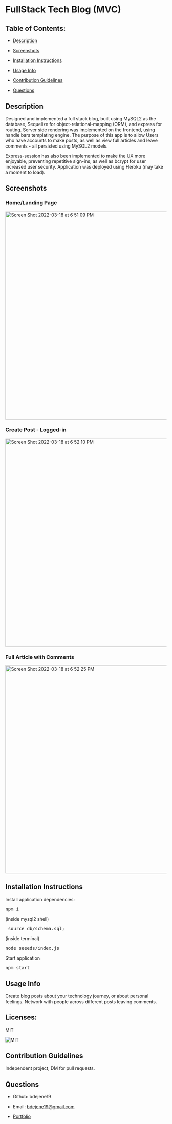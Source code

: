 # FullStack Tech Blog (MVC)

## Table of Contents:

- [Description](#description)

- [Screenshots](#screenshots)

- [Installation Instructions](#installation-instructions)

- [Usage Info](#usage-info)

- [Contribution Guidelines](#contribution-guidelines)

- [Questions](#questions)

## Description

Designed and implemented a full stack blog, built using MySQL2 as the database, Sequelize for object-relational-mapping (ORM), and express for routing. Server side rendering was implemented on the frontend, using handle bars templating engine. The purpose of this app is to allow Users who have accounts to make posts, as well as view full articles and leave comments - all persisted using MySQL2 models.

Express-session has also been implemented to make the UX more enjoyable, preventing repetitive sign-ins, as well as bcrypt for user increased user security. Application was deployed using Heroku (may take a moment to load).

## Screenshots

### Home/Landing Page

<img width="650" alt="Screen Shot 2022-03-18 at 6 51 09 PM" src="https://user-images.githubusercontent.com/67334768/159094652-54fc948f-9729-4a13-a0b7-e7174e6a30f6.png">

### Create Post - Logged-in

<img width="650" alt="Screen Shot 2022-03-18 at 6 52 10 PM" src="https://user-images.githubusercontent.com/67334768/159094648-db367f49-1611-4d9f-9764-7bf0518359a1.png">

### Full Article with Comments

<img width="650" alt="Screen Shot 2022-03-18 at 6 52 25 PM" src="https://user-images.githubusercontent.com/67334768/159094646-8a51f1d7-ca83-4cd7-af0c-ec7312d85ab5.png">

## Installation Instructions

Install application dependencies:

<pre>npm i</pre>

(inside mysql2 shell)

<pre> source db/schema.sql;</pre>

(inside terminal)

<pre>node seeeds/index.js</pre>

Start application

<pre>npm start</pre>

## Usage Info

Create blog posts about your technology journey, or about personal feelings. Network with people across different posts leaving comments.

## Licenses:

MIT

<img src=https://img.shields.io/badge/License-MIT-orange.svg alt=MIT>

## Contribution Guidelines

Independent project, DM for pull requests.

## Questions

- Github: bdejene19

- Email: bdejene19@gmail.com

- [Portfolio](https://bdejene19.github.io/updatedPortfolio/)
